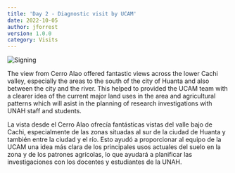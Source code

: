 ```yaml
---
title: 'Day 2 - Diagnostic visit by UCAM'
date: 2022-10-05 
author: jforrest
version: 1.0.0
category: Visits
---
```


![Signing](/assets/posts/2LowerHuanta.JPG)


The view from Cerro Alao offered fantastic views across the lower Cachi valley, especially the areas to the south of the city of Huanta and also between the city and the river. This helped to provided the UCAM team with a clearer idea of the current major land uses in the area and agricultural patterns which will asist in the planning of research investigations with UNAH staff and students.

La vista desde el Cerro Alao ofrecía fantásticas vistas del valle bajo de Cachi, especialmente de las zonas situadas al sur de la ciudad de Huanta y también entre la ciudad y el río. Esto ayudó a proporcionar al equipo de la UCAM una idea más clara de los principales usos actuales del suelo en la zona y de los patrones agrícolas, lo que ayudará a planificar las investigaciones con los docentes y estudiantes de la UNAH.

